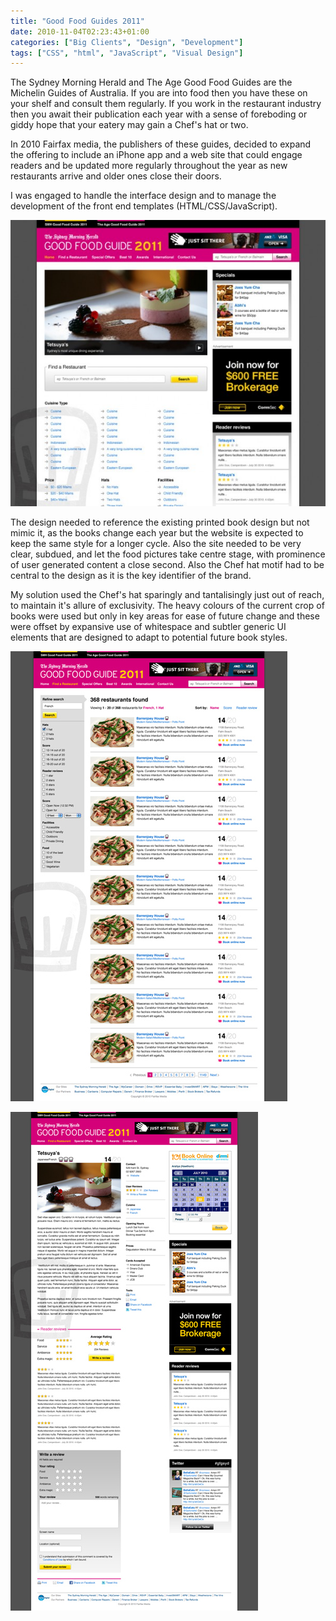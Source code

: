 ```yaml
---
title: "Good Food Guides 2011"
date: 2010-11-04T02:23:43+01:00
categories: ["Big Clients", "Design", "Development"]
tags: ["CSS", "html", "JavaScript", "Visual Design"]
---
```


The Sydney Morning Herald and The Age Good Food Guides are the Michelin Guides of Australia. If you are into food then you have these on your shelf and consult them regularly. If you work in the restaurant industry then you await their publication each year with a sense of foreboding or giddy hope that your eatery may gain a Chef's hat or two.

In 2010 Fairfax media, the publishers of these guides, decided to expand the offering to include an iPhone app and a web site that could engage readers and be updated more regularly throughout the year as new restaurants arrive and older ones close their doors.

I was engaged to handle the interface design and to manage the development of the front end templates (HTML/CSS/JavaScript).

[![](./gfg_hp_loggedin_v2-crop-600x545.jpg "Good Food Guide home page")](http://mbudm.com/wp-content/uploads/2011/04/gfg_hp_loggedin_v2-crop.jpg)

The design needed to reference the existing printed book design but not mimic it, as the books change each year but the website is expected to keep the same style for a longer cycle. Also the site needed to be very clear, subdued, and let the food pictures take centre stage, with prominence of user generated content a close second. Also the Chef hat motif had to be central to the design as it is the key identifier of the brand.

My solution used the Chef's hat sparingly and tantalisingly just out of reach, to maintain it's allure of exclusivity. The heavy colours of the current crop of books were used but only in key areas for ease of future change and these were offset by expansive use of whitespace and subtler generic UI elements that are designed to adapt to potential future book styles.

[![](./gfg_search_results-crop.jpg "Good Food Guide search results")](./gfg_search_results-crop.jpg)

[![](./gfg_review_v2-crop.jpg "Good Food Guide review page")](./gfg_review_v2-crop.jpg)
